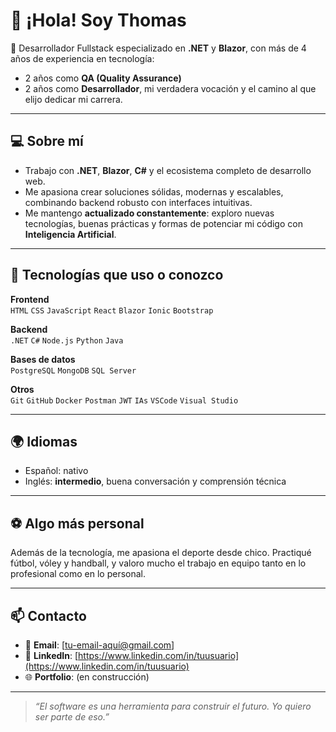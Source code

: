 # 👋 ¡Hola! Soy Thomas

🎯 Desarrollador Fullstack especializado en **.NET** y **Blazor**, con más de 4 años de experiencia en tecnología:  
- 2 años como **QA (Quality Assurance)**  
- 2 años como **Desarrollador**, mi verdadera vocación y el camino al que elijo dedicar mi carrera.

---

## 💻 Sobre mí

- Trabajo con **.NET**, **Blazor**, **C#** y el ecosistema completo de desarrollo web.
- Me apasiona crear soluciones sólidas, modernas y escalables, combinando backend robusto con interfaces intuitivas.
- Me mantengo **actualizado constantemente**: exploro nuevas tecnologías, buenas prácticas y formas de potenciar mi código con **Inteligencia Artificial**.

---

## 🚀 Tecnologías que uso o conozco

**Frontend**  
`HTML` `CSS` `JavaScript` `React` `Blazor` `Ionic` `Bootstrap`

**Backend**  
`.NET` `C#` `Node.js` `Python` `Java`

**Bases de datos**  
`PostgreSQL` `MongoDB` `SQL Server`

**Otros**  
`Git` `GitHub` `Docker` `Postman` `JWT` `IAs` `VSCode` `Visual Studio`

---

## 🌍 Idiomas

- Español: nativo  
- Inglés: **intermedio**, buena conversación y comprensión técnica

---

## ⚽ Algo más personal

Además de la tecnología, me apasiona el deporte desde chico. Practiqué fútbol, vóley y handball, y valoro mucho el trabajo en equipo tanto en lo profesional como en lo personal.

---

## 📫 Contacto

- 📧 **Email**: [tu-email-aquí@gmail.com]  
- 💼 **LinkedIn**: [https://www.linkedin.com/in/tuusuario](https://www.linkedin.com/in/tuusuario)  
- 🌐 **Portfolio**: (en construcción)

---

> _“El software es una herramienta para construir el futuro. Yo quiero ser parte de eso.”_
